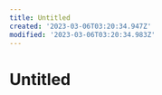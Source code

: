 ```yaml
---
title: Untitled
created: '2023-03-06T03:20:34.947Z'
modified: '2023-03-06T03:20:34.983Z'
---
```


# Untitled
